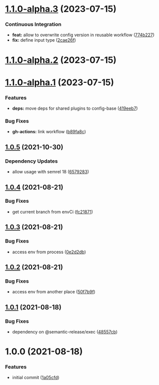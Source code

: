 # [1.1.0-alpha.3](https://github.com/gliech/semantic-release-config-github-ansible-role/compare/v1.1.0-alpha.2...v1.1.0-alpha.3) (2023-07-15)


### Continuous Integration

* **feat:** allow to overwrite config version in reusable workflow ([774b227](https://github.com/gliech/semantic-release-config-github-ansible-role/commit/774b227b5396b8072d6579ec0ac6917c1de0fde0))
* **fix:** define input type ([2cae26f](https://github.com/gliech/semantic-release-config-github-ansible-role/commit/2cae26fe3e4c019371708eb4b886873a61122947))

# [1.1.0-alpha.2](https://github.com/gliech/semantic-release-config-github-ansible-role/compare/v1.1.0-alpha.1...v1.1.0-alpha.2) (2023-07-15)

# [1.1.0-alpha.1](https://github.com/gliech/semantic-release-config-github-ansible-role/compare/v1.0.5...v1.1.0-alpha.1) (2023-07-15)


### Features

* **deps:** move deps for shared plugins to config-base ([419eeb7](https://github.com/gliech/semantic-release-config-github-ansible-role/commit/419eeb7cacb7666e79cefa2a236a8c202b4e92bb))


### Bug Fixes

* **gh-actions:** link workflow ([b89fa8c](https://github.com/gliech/semantic-release-config-github-ansible-role/commit/b89fa8c35d550de0647659512feb750d2c8661da))

## [1.0.5](https://github.com/gliech/semantic-release-config-github-ansible-role/compare/v1.0.4...v1.0.5) (2021-10-30)


### Dependency Updates

* allow usage with semrel 18 ([6579283](https://github.com/gliech/semantic-release-config-github-ansible-role/commit/6579283653be3eeeecbd47211b4d540243a82359))

## [1.0.4](https://github.com/gliech/semantic-release-config-github-ansible-role/compare/v1.0.3...v1.0.4) (2021-08-21)


### Bug Fixes

* get current branch from envCi ([fc21871](https://github.com/gliech/semantic-release-config-github-ansible-role/commit/fc218711a339922aafbc312559546a7d70923222))

## [1.0.3](https://github.com/gliech/semantic-release-config-github-ansible-role/compare/v1.0.2...v1.0.3) (2021-08-21)


### Bug Fixes

* access env from process ([0e2d2db](https://github.com/gliech/semantic-release-config-github-ansible-role/commit/0e2d2db7d616ab16ab2dfd3959fb44c0adef52b6))

## [1.0.2](https://github.com/gliech/semantic-release-config-github-ansible-role/compare/v1.0.1...v1.0.2) (2021-08-21)


### Bug Fixes

* access env from another place ([50f7b9f](https://github.com/gliech/semantic-release-config-github-ansible-role/commit/50f7b9fddc905ef09ff3b14717fa92f8198023f2))

## [1.0.1](https://github.com/gliech/semantic-release-config-github-ansible-role/compare/v1.0.0...v1.0.1) (2021-08-18)


### Bug Fixes

* dependency on @semantic-release/exec ([48557cb](https://github.com/gliech/semantic-release-config-github-ansible-role/commit/48557cb71981d90865d11e84a9a40e67b8e64ffe))

# 1.0.0 (2021-08-18)


### Features

* initial commit ([1a05cfd](https://github.com/gliech/semantic-release-config-github-ansible-role/commit/1a05cfd728235179b112429c8b94b2cd2e763600))

